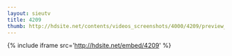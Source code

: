 ```yaml
---
layout: sieutv
title: 4209
thumb: http://hdsite.net/contents/videos_screenshots/4000/4209/preview_360p.mp4.jpg
---
```

{% include iframe src='http://hdsite.net/embed/4209' %}
 
